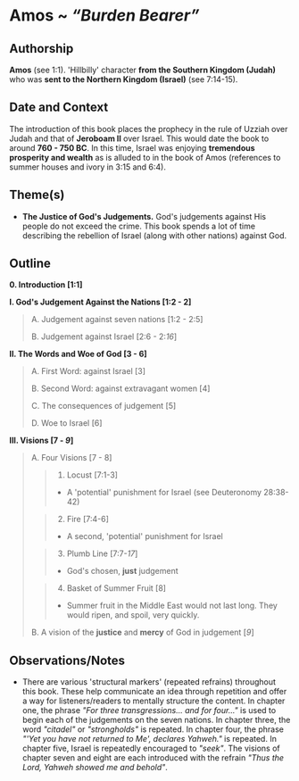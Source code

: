 # Amos ~ *“Burden Bearer”*


## Authorship
**Amos** (see 1:1).  'Hillbilly' character **from the Southern Kingdom (Judah)** who was **sent to the Northern Kingdom (Israel)** (see 7:14-15).


## Date and Context
The introduction of this book places the prophecy in the rule of Uzziah over Judah and that of **Jeroboam II** over Israel.  This would date the book to around **760 - 750 BC**.  In this time, Israel was enjoying **tremendous prosperity and wealth** as is alluded to in the book of Amos (references to summer houses and ivory in 3:15 and 6:4).


## Theme(s)
- **The Justice of God's Judgements.**  God's judgements against His people do not exceed the crime.  This book spends a lot of time describing the rebellion of Israel (along with other nations) against God.


## Outline
**0. Introduction  [1:1]**

**I.  God's Judgement Against the Nations  [1:2 - 2]**

  > A. Judgement against seven nations  [1:2 - 2:5]
  > 
  > B. Judgement against Israel  [2:6 - 2:*16*]

**II. The Words and Woe of God  [3 - 6]**

  > A. First Word: against Israel  [3]
  > 
  > B. Second Word: against extravagant women  [4]
  > 
  > C. The consequences of judgement  [5]
  > 
  > D. Woe to Israel  [6]

**III. Visions  [7 - *9*]**

  > A. Four Visions  [7 - 8]
  >
  > > 1. Locust  [7:1-3]
  > >  - A 'potential' punishment for Israel (see Deuteronomy 28:38-42)
  >
  > > 2. Fire  [7:4-6]
  > >  - A second, 'potential' punishment for Israel
  >
  > > 3. Plumb Line [7:7-*17*]
  > >  - God's chosen, **just** judgement
  >
  > > 4. Basket of Summer Fruit [8]
  > >  - Summer fruit in the Middle East would not last long.  They would ripen, and spoil, very quickly.
  >
  > B. A vision of the **justice** and **mercy** of God in judgement [*9*]


## Observations/Notes
  - There are various 'structural markers' (repeated refrains) throughout this book.  These help communicate an idea through repetition and offer a way for listeners/readers to mentally structure the content.  In chapter one, the phrase *"For three transgressions... and for four..."* is used to begin each of the judgements on the seven nations.  In chapter three, the word *"citadel"* or *"strongholds"* is repeated.  In chapter four, the phrase *"'Yet you have not returned to Me', declares Yahweh."* is repeated.  In chapter five, Israel is repeatedly encouraged to *"seek"*.  The visions of chapter seven and eight are each introduced with the refrain *"Thus the Lord, Yahweh showed me and behold"*.
